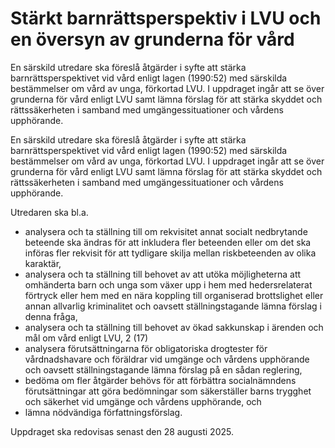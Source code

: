 # Stärkt barnrättsperspektiv i LVU och en översyn av grunderna för vård

En särskild utredare ska föreslå åtgärder i syfte att stärka barnrättsperspektivet
vid vård enligt lagen (1990:52) med särskilda bestämmelser om
vård av unga, förkortad LVU. I uppdraget ingår att se över grunderna för
vård enligt LVU samt lämna förslag för att stärka skyddet och rättssäkerheten
i samband med umgängessituationer och vårdens upphörande.

En särskild utredare ska föreslå åtgärder i syfte att stärka barnrättsperspektivet
vid vård enligt lagen (1990:52) med särskilda bestämmelser om
vård av unga, förkortad LVU. I uppdraget ingår att se över grunderna för
vård enligt LVU samt lämna förslag för att stärka skyddet och rättssäkerheten
i samband med umgängessituationer och vårdens upphörande.

Utredaren ska bl.a.

* analysera och ta ställning till om rekvisitet annat socialt nedbrytande
beteende ska ändras för att inkludera fler beteenden eller om det ska
införas fler rekvisit för att tydligare skilja mellan riskbeteenden av olika
karaktär,
* analysera och ta ställning till behovet av att utöka möjligheterna att
omhänderta barn och unga som växer upp i hem med hedersrelaterat
förtryck eller hem med en nära koppling till organiserad brottslighet eller
annan allvarlig kriminalitet och oavsett ställningstagande lämna förslag i
denna fråga,
* analysera och ta ställning till behovet av ökad sakkunskap i ärenden och
mål om vård enligt LVU,
2 (17)
* analysera förutsättningarna för obligatoriska drogtester för vårdnadshavare och föräldrar vid umgänge och vårdens upphörande och oavsett ställningstagande lämna förslag på en sådan reglering,
* bedöma om fler åtgärder behövs för att förbättra socialnämndens förutsättningar att göra bedömningar som säkerställer barns trygghet och säkerhet vid umgänge och vårdens upphörande, och
* lämna nödvändiga författningsförslag.

Uppdraget ska redovisas senast den 28 augusti 2025.
